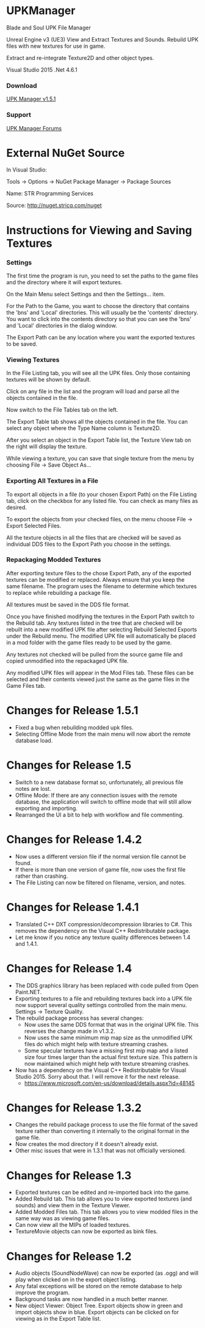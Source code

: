 # UPKManager
Blade and Soul UPK File Manager

Unreal Engine v3 (UE3) View and Extract Textures and Sounds.  Rebuild UPK files with new textures for use in game.

Extract and re-integrate Texture2D and other object types.

Visual Studio 2015 .Net 4.6.1

### Download
[UPK Manager v1.5.1](https://forums.stricq.com/resources/upk-manager.1/)

### Support
[UPK Manager Forums](https://forums.stricq.com/)

# External NuGet Source
In Visual Studio:

Tools -> Options -> NuGet Package Manager -> Package Sources

Name: STR Programming Services

Source: http://nuget.stricq.com/nuget

# Instructions for Viewing and Saving Textures
### Settings
The first time the program is run, you need to set the paths to the game files and the directory where it will export textures.

On the Main Menu select Settings and then the Settings... item.

For the Path to the Game, you want to choose the directory that contains the 'bns' and 'Local' directories.  This will usually be the 'contents' directory.  You want to click into the contents directory so that you can see the 'bns' and 'Local' directories in the dialog window.

The Export Path can be any location where you want the exported textures to be saved.

### Viewing Textures
In the File Listing tab, you will see all the UPK files.  Only those containing textures will be shown by default.

Click on any file in the list and the program will load and parse all the objects contained in the file.

Now switch to the File Tables tab on the left.

The Export Table tab shows all the objects contained in the file.  You can select any object where the Type Name column is Texture2D.

After you select an object in the Export Table list, the Texture View tab on the right will display the texture.

While viewing a texture, you can save that single texture from the menu by choosing File -> Save Object As...

### Exporting All Textures in a File
To export all objects in a file (to your chosen Export Path) on the File Listing tab, click on the checkbox for any listed file.  You can check as many files as desired.

To export the objects from your checked files, on the menu choose File -> Export Selected Files.

All the texture objects in all the files that are checked will be saved as individual DDS files to the Export Path you choose in the settings.

### Repackaging Modded Textures
After exporting texture files to the chose Export Path, any of the exported textures can be modified or replaced.  Always ensure that you keep the same filename.  The program uses the filename to determine which textures to replace while rebuilding a package file.

All textures must be saved in the DDS file format.

Once you have finished modifying the textures in the Export Path switch to the Rebuild tab.  Any textures listed in the tree that are checked will be rebuilt into a new modified UPK file after selecting Rebuild Selected Exports under the Rebuild menu.  The modified UPK file will automatically be placed in a mod folder with the game files ready to be used by the game.

Any textures not checked will be pulled from the source game file and copied unmodified into the repackaged UPK file.

Any modified UPK files will appear in the Mod Files tab.  These files can be selected and their contents viewed just the same as the game files in the Game Files tab.

# Changes for Release 1.5.1

* Fixed a bug when rebuilding modded upk files.
* Selecting Offline Mode from the main menu will now abort the remote database load.

# Changes for Release 1.5

* Switch to a new database format so, unfortunately, all previous file notes are lost.
* Offline Mode: If there are any connection issues with the remote database, the application will switch to offline mode that will still allow exporting and importing.
* Rearranged the UI a bit to help with workflow and file commenting.

# Changes for Release 1.4.2

* Now uses a different version file if the normal version file cannot be found.
* If there is more than one version of game file, now uses the first file rather than crashing.
* The File Listing can now be filtered on filename, version, and notes.

# Changes for Release 1.4.1

* Translated C++ DXT compression/decompression libraries to C#.  This removes the dependency on the Visual C++ Redistributable package.
* Let me know if you notice any texture quality differences between 1.4 and 1.4.1.

# Changes for Release 1.4

* The DDS graphics library has been replaced with code pulled from Open Paint.NET.
* Exporting textures to a file and rebuilding textures back into a UPK file now support several quality settings controlled from the main menu.  Settings -> Texture Quality.
* The rebuild package process has several changes:
  * Now uses the same DDS format that was in the original UPK file.  This reverses the change made in v1.3.2.
  * Now uses the same minimum mip map size as the unmodified UPK files do which might help with texture streaming crashes.
  * Some specular textures have a missing first mip map and a listed size four times larger than the actual first texture size.  This pattern is now maintained which might help with texture streaming crashes.
* Now has a dependency on the Visual C++ Redistributable for Visual Studio 2015.  Sorry about that.  I will remove it for the next release.
  * https://www.microsoft.com/en-us/download/details.aspx?id=48145

# Changes for Release 1.3.2

* Changes the rebuild package process to use the file format of the saved texture rather than converting it internally to the original format in the game file.
* Now creates the mod directory if it doesn't already exist.
* Other misc issues that were in 1.3.1 that was not officially versioned.

# Changes for Release 1.3

* Exported textures can be edited and re-imported back into the game.
* Added Rebuild tab.  This tab allows you to view exported textures (and sounds) and view them in the Texture Viewer.
* Added Modded Files tab.  This tab allows you to view modded files in the same way was as viewing game files.
* Can now view all the MIPs of loaded textures.
* TextureMovie objects can now be exported as bink files.

# Changes for Release 1.2

* Audio objects (SoundNodeWave) can now be exported (as .ogg) and will play when clicked on in the export object listing.
* Any fatal exceptions will be stored on the remote database to help improve the program.
* Background tasks are now handled in a much better manner.
* New object Viewer: Object Tree.  Export objects show in green and import objects show in blue.  Export objects can be clicked on for viewing as in the Export Table list.
